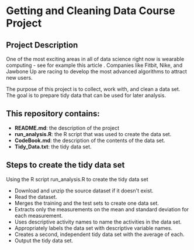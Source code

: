# Getting and Cleaning Data Course Project


## Project Description 
One of the most exciting areas in all of data science right now is wearable computing - see for example this article . Companies like Fitbit, Nike, and Jawbone Up are racing to develop the most advanced algorithms to attract new users. 

The purpose of this project is to collect, work with, and clean a data set. The goal is to prepare tidy data that can be used for later analysis. 


## This repository contains:
- **README.md**: the description of the project
- **run_analysis.R**: the R script that was used to create the data set.
- **CodeBook.md**: the description of the contents of the data set.
- **Tidy_Data.txt**: the tidy data set.

## Steps to create the tidy data set
Using the R script run_analysis.R to create the tidy data set
- Download and unzip the source dataset if it doesn't exist.
- Read the dataset.
- Merges the training and the test sets to create one data set.
- Extracts only the measurements on the mean and standard deviation for each measurement.
- Uses descriptive activity names to name the activities in the data set.
- Appropriately labels the data set with descriptive variable names.
- Creates a second, independent tidy data set with the average of each.
- Output the tidy data set.
